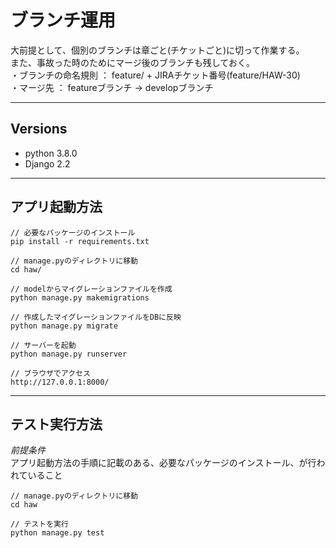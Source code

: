 # ブランチ運用
大前提として、個別のブランチは章ごと(チケットごと)に切って作業する。  
また、事故った時のためにマージ後のブランチも残しておく。  
・ブランチの命名規則 ： feature/ + JIRAチケット番号(feature/HAW-30)  
・マージ先 ： featureブランチ -> developブランチ  

---
## Versions
 - python 3.8.0
 - Django 2.2

---
## アプリ起動方法
```
// 必要なパッケージのインストール
pip install -r requirements.txt

// manage.pyのディレクトリに移動
cd haw/

// modelからマイグレーションファイルを作成
python manage.py makemigrations

// 作成したマイグレーションファイルをDBに反映
python manage.py migrate

// サーバーを起動
python manage.py runserver

// ブラウザでアクセス
http://127.0.0.1:8000/
```

---
## テスト実行方法
*前提条件*  
アプリ起動方法の手順に記載のある、必要なパッケージのインストール、が行われていること
```
// manage.pyのディレクトリに移動
cd haw

// テストを実行
python manage.py test
```
